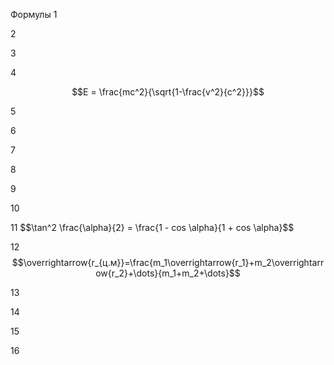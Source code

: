 Формулы
1



2



3




4

$$E = \frac{mc^2}{\sqrt{1-\frac{v^2}{c^2}}}$$

5



6



7



8




9



10



11
$$\tan^2 \frac\{\alpha}{2} = \frac\{1 - cos \alpha}{1 + cos \alpha}$$




12
$$\overrightarrow{r_{ц.м}}=\frac{m_1\overrightarrow{r_1}+m_2\overrightarrow{r_2}+\dots}{m_1+m_2+\dots}$$



13



14




15



16
